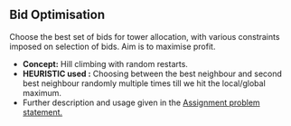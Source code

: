## Bid Optimisation

Choose the best set of bids for tower allocation, with various constraints imposed on selection of bids. Aim is to maximise profit. 
* **Concept:** Hill climbing with random restarts.
* **HEURISTIC used :** Choosing between the best neighbour and second best neighbour randomly multiple times till we hit the local/global maximum.
* Further description and usage given in the [Assignment problem statement.](https://github.com/udayinbiswas/Artificial-Intelligence/blob/master/A1%20(1).pdf)




  


